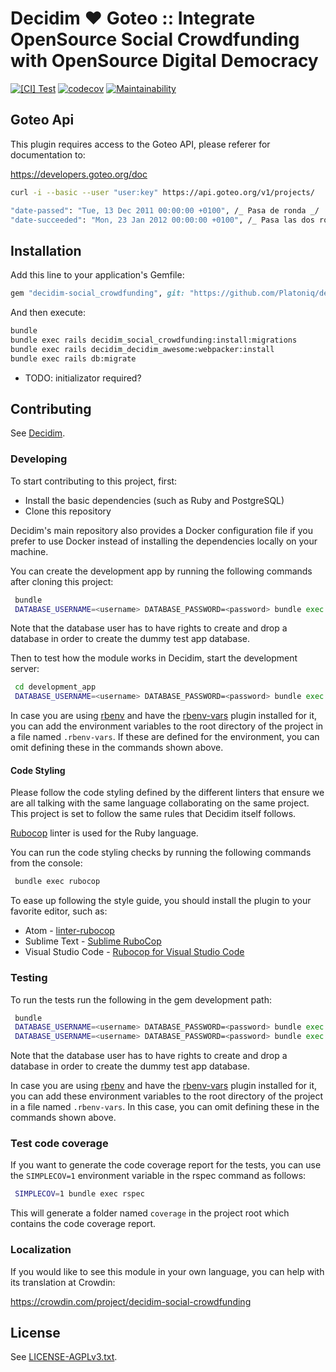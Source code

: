 # Decidim ♥ Goteo :: Integrate OpenSource Social Crowdfunding with OpenSource Digital Democracy

[![[CI] Test](https://github.com/Platoniq/decidim-module-social_crowdfunding/actions/workflows/test.yml/badge.svg)](https://github.com/Platoniq/decidim-module-social_crowdfunding/actions/workflows/test.yml)
[![codecov](https://codecov.io/gh/Platoniq/decidim-module-social_crowdfunding/branch/main/graph/badge.svg?token=KVPfyFtkMZ)](https://codecov.io/gh/Platoniq/decidim-module-social_crowdfunding)
[![Maintainability](https://api.codeclimate.com/v1/badges/1b039308fdce8a423faf/maintainability)](https://codeclimate.com/github/Platoniq/decidim-module-social_crowdfunding/maintainability)

## Goteo Api

This plugin requires access to the Goteo API, please referer for documentation to:

https://developers.goteo.org/doc

```bash
curl -i --basic --user "user:key" https://api.goteo.org/v1/projects/
```

```bash
"date-passed": "Tue, 13 Dec 2011 00:00:00 +0100", /_ Pasa de ronda _/
"date-succeeded": "Mon, 23 Jan 2012 00:00:00 +0100", /_ Pasa las dos rondas o la primera si solo hay una ronda _/
```

## Installation

Add this line to your application's Gemfile:

```ruby
gem "decidim-social_crowdfunding", git: "https://github.com/Platoniq/decidim-module-social_crowdfunding", branch: "main"
```

And then execute:

```bash
bundle
bundle exec rails decidim_social_crowdfunding:install:migrations
bundle exec rails decidim_decidim_awesome:webpacker:install
bundle exec rails db:migrate
```

* TODO: initializator required?

## Contributing

See [Decidim](https://github.com/Platoniq/decidim-module-social_crowdfunding).

### Developing

To start contributing to this project, first:

* Install the basic dependencies (such as Ruby and PostgreSQL)
* Clone this repository

Decidim's main repository also provides a Docker configuration file if you
prefer to use Docker instead of installing the dependencies locally on your
machine.

You can create the development app by running the following commands after
cloning this project:

```bash
 bundle
 DATABASE_USERNAME=<username> DATABASE_PASSWORD=<password> bundle exec rake development_app
```

Note that the database user has to have rights to create and drop a database in
order to create the dummy test app database.

Then to test how the module works in Decidim, start the development server:

```bash
 cd development_app
 DATABASE_USERNAME=<username> DATABASE_PASSWORD=<password> bundle exec rails s
```

In case you are using [rbenv](https://github.com/rbenv/rbenv) and have the
[rbenv-vars](https://github.com/rbenv/rbenv-vars) plugin installed for it, you
can add the environment variables to the root directory of the project in a file
named `.rbenv-vars`. If these are defined for the environment, you can omit
defining these in the commands shown above.

#### Code Styling

Please follow the code styling defined by the different linters that ensure we
are all talking with the same language collaborating on the same project. This
project is set to follow the same rules that Decidim itself follows.

[Rubocop](https://rubocop.readthedocs.io/) linter is used for the Ruby language.

You can run the code styling checks by running the following commands from the
console:

```bash
 bundle exec rubocop
```

To ease up following the style guide, you should install the plugin to your
favorite editor, such as:

* Atom - [linter-rubocop](https://atom.io/packages/linter-rubocop)
* Sublime Text - [Sublime RuboCop](https://github.com/pderichs/sublime_rubocop)
* Visual Studio Code - [Rubocop for Visual Studio Code](https://github.com/misogi/vscode-ruby-rubocop)

### Testing

To run the tests run the following in the gem development path:

```bash
 bundle
 DATABASE_USERNAME=<username> DATABASE_PASSWORD=<password> bundle exec rake test_app
 DATABASE_USERNAME=<username> DATABASE_PASSWORD=<password> bundle exec rspec
```

Note that the database user has to have rights to create and drop a database in
order to create the dummy test app database.

In case you are using [rbenv](https://github.com/rbenv/rbenv) and have the
[rbenv-vars](https://github.com/rbenv/rbenv-vars) plugin installed for it, you
can add these environment variables to the root directory of the project in a
file named `.rbenv-vars`. In this case, you can omit defining these in the
commands shown above.

### Test code coverage

If you want to generate the code coverage report for the tests, you can use
the `SIMPLECOV=1` environment variable in the rspec command as follows:

```bash
 SIMPLECOV=1 bundle exec rspec
```

This will generate a folder named `coverage` in the project root which contains
the code coverage report.

### Localization

If you would like to see this module in your own language, you can help with its
translation at Crowdin:

https://crowdin.com/project/decidim-social-crowdfunding

## License

See [LICENSE-AGPLv3.txt](LICENSE-AGPLv3.txt).
